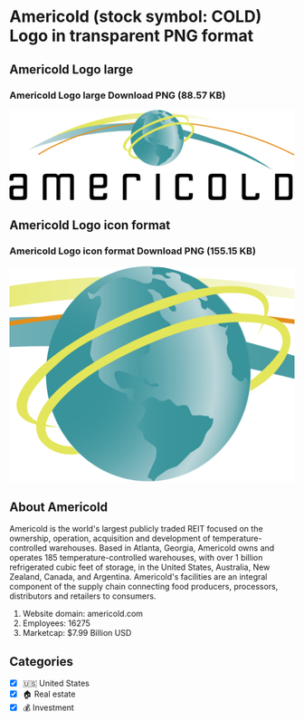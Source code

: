 # Americold (stock symbol: COLD) Logo in transparent PNG format

## Americold Logo large

### Americold Logo large Download PNG (88.57 KB)

![Americold Logo large Download PNG (88.57 KB)](/img/orig/COLD_BIG-936563b9.png)

## Americold Logo icon format

### Americold Logo icon format Download PNG (155.15 KB)

![Americold Logo icon format Download PNG (155.15 KB)](/img/orig/COLD-77391c60.png)

## About Americold

Americold is the world's largest publicly traded REIT focused on the ownership, operation, acquisition and development of temperature-controlled warehouses. Based in Atlanta, Georgia, Americold owns and operates 185 temperature-controlled warehouses, with over 1 billion refrigerated cubic feet of storage, in the United States, Australia, New Zealand, Canada, and Argentina. Americold's facilities are an integral component of the supply chain connecting food producers, processors, distributors and retailers to consumers.

1. Website domain: americold.com
2. Employees: 16275
3. Marketcap: $7.99 Billion USD


## Categories
- [x] 🇺🇸 United States
- [x] 🏠 Real estate
- [x] 💰 Investment
